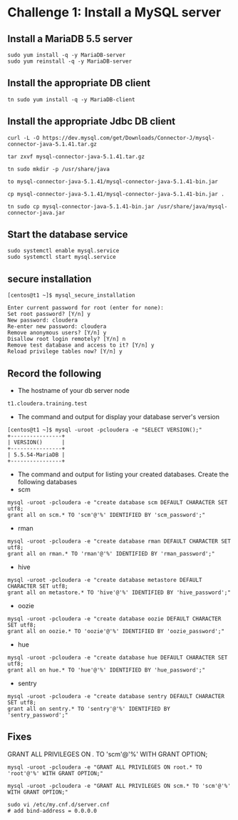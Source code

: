 # Challenge 1: Install a MySQL server


## Install a MariaDB 5.5 server

```
sudo yum install -q -y MariaDB-server
sudo yum reinstall -q -y MariaDB-server
```

## Install the appropriate DB client
```
tn sudo yum install -q -y MariaDB-client
```

## Install the appropriate Jdbc DB client

```
curl -L -O https://dev.mysql.com/get/Downloads/Connector-J/mysql-connector-java-5.1.41.tar.gz

tar zxvf mysql-connector-java-5.1.41.tar.gz

tn sudo mkdir -p /usr/share/java

to mysql-connector-java-5.1.41/mysql-connector-java-5.1.41-bin.jar

cp mysql-connector-java-5.1.41/mysql-connector-java-5.1.41-bin.jar .

tn sudo cp mysql-connector-java-5.1.41-bin.jar /usr/share/java/mysql-connector-java.jar

```


## Start the database service

```
sudo systemctl enable mysql.service
sudo systemctl start mysql.service
```

## secure installation

```
[centos@t1 ~]$ mysql_secure_installation

Enter current password for root (enter for none):
Set root password? [Y/n] y
New password: cloudera
Re-enter new password: cloudera
Remove anonymous users? [Y/n] y
Disallow root login remotely? [Y/n] n
Remove test database and access to it? [Y/n] y
Reload privilege tables now? [Y/n] y
```

## Record the following

* The hostname of your db server node

 `t1.cloudera.training.test`

* The command and output for display your database server's version
```
[centos@t1 ~]$ mysql -uroot -pcloudera -e "SELECT VERSION();"
+----------------+
| VERSION()      |
+----------------+
| 5.5.54-MariaDB |
+----------------+
```

* The command and output for listing your created databases. Create the following databases
 * scm
```
mysql -uroot -pcloudera -e "create database scm DEFAULT CHARACTER SET utf8;
grant all on scm.* TO 'scm'@'%' IDENTIFIED BY 'scm_password';"
```
 * rman
```
mysql -uroot -pcloudera -e "create database rman DEFAULT CHARACTER SET utf8;
grant all on rman.* TO 'rman'@'%' IDENTIFIED BY 'rman_password';"
```
 * hive
```
mysql -uroot -pcloudera -e "create database metastore DEFAULT CHARACTER SET utf8;
grant all on metastore.* TO 'hive'@'%' IDENTIFIED BY 'hive_password';"
```
 * oozie
```
mysql -uroot -pcloudera -e "create database oozie DEFAULT CHARACTER SET utf8;
grant all on oozie.* TO 'oozie'@'%' IDENTIFIED BY 'oozie_password';"
```
 * hue
```
mysql -uroot -pcloudera -e "create database hue DEFAULT CHARACTER SET utf8;
grant all on hue.* TO 'hue'@'%' IDENTIFIED BY 'hue_password';"
```
 * sentry
```
mysql -uroot -pcloudera -e "create database sentry DEFAULT CHARACTER SET utf8;
grant all on sentry.* TO 'sentry'@'%' IDENTIFIED BY 'sentry_password';"
```

## Fixes
GRANT ALL PRIVILEGES ON *.* TO 'scm'@'%' WITH GRANT OPTION;


```
mysql -uroot -pcloudera -e "GRANT ALL PRIVILEGES ON root.* TO 'root'@'%' WITH GRANT OPTION;"

mysql -uroot -pcloudera -e "GRANT ALL PRIVILEGES ON scm.* TO 'scm'@'%' WITH GRANT OPTION;"

sudo vi /etc/my.cnf.d/server.cnf
# add bind-address = 0.0.0.0
```
